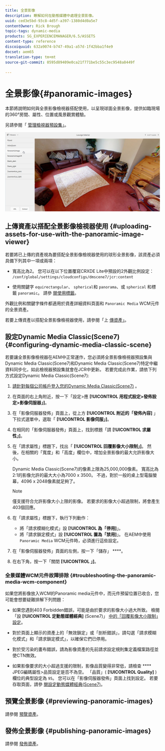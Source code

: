 ```yaml
---
title: 全景影像
description: 瞭解如何在動態媒體中處理全景影像。
uuid: ced3e5bd-93c8-4d5f-a397-1380d4d0a5e7
contentOwner: Rick Brough
topic-tags: dynamic-media
products: SG_EXPERIENCEMANAGER/6.5/ASSETS
content-type: reference
discoiquuid: 632a9074-b747-49a1-a57d-1f42bba1f4e9
docset: aem65
translation-type: tm+mt
source-git-commit: 0595d89409e0ca21f771be5c55c3ec9548a8449f

---
```



# 全景影像{#panoramic-images}

本節將說明如何與全景影像檢視器搭配使用，以呈現球面全景影像，提供如臨現場的360°房間、屬性、位置或風景觀賞體驗。

另請參閱「 [管理檢視器預設集」](/help/assets/managing-viewer-presets.md)。

![panoramic-image2](assets/panoramic-image2.png)

## 上傳資產以搭配全景影像檢視器使用 {#uploading-assets-for-use-with-the-panoramic-image-viewer}

若要將已上傳的資產視為要搭配全景影像檢視器使用的球形全景影像，該資產必須具備下列其中一項或兩項：

* 寬高比為2。
您可以在以下位置覆寫CRXDE Lite中預設的2外觀比例設定：
   `/conf/global/settings/cloudconfigs/dmscene7/jcr:content`

* 使用關鍵字 `equirectangular`、 `spherical`和 `panorama`、或 `spherical` 和標籤 `panoramic`。 請參 [閱使用標籤](/help/sites-authoring/tags.md)。

外觀比例和關鍵字條件都適用於資產詳細資料頁面和 `Panoramic Media` WCM元件的全景資產。

若要上傳資產以搭配全景影像檢視器使用，請參閱「上 [傳資產」](/help/assets/managing-assets-touch-ui.md#uploading-assets)。

## 設定Dynamic Media Classic(Scene7) {#configuring-dynamic-media-classic-scene}

若要讓全景影像檢視器在AEM中正常運作，您必須將全景影像檢視器預設集與Dynamic Media Classic(Scene7)和Dynamic Media Classic(Scene7)特定中繼資料同步化，如此檢視器預設集就會在JCR中更新。 若要完成此作業，請依下列方式設定Dynamic Media Classic(Scene7):

1. [請針對每個公司帳戶登入您的Dynamic Media Classic(Scene7)](https://www.adobe.com/marketing-cloud/experience-manager/scene7-login.html) 。

1. 在頁面的右上角附近，按一下「設定>應 **[!UICONTROL 用程式設定>發佈設定>影像伺服器」]**。
1. 在「影像伺服器發佈」頁面上，從上方 **[!UICONTROL 附近的「發佈內容]** 」下拉式選單中，選取「 **[!UICONTROL 影像伺服」]**。

1. 在相同的「影像伺服器發佈」頁面上，找到標題「請 **[!UICONTROL 求屬性」]**。
1. 在「請求屬性」標題下，找出「 **[!UICONTROL 回覆影像大小限制」]**。 然後，在相關的「寬度」和「高度」欄位中，增加全景影像的最大允許影像大小。

   Dynamic Media Classic(Scene7)的像素上限為25,000,000像素。 寬高比為2:1的影像允許的最大大小為7000 x 3500。 不過，對於一般的桌上型電腦螢幕，4096 x 2048像素就足夠了。

   >[!NOTE]
   >
   >僅支援符合允許影像大小上限的影像。 若要求的影像大小超過限制，將會產生403個回應。

1. 在「請求屬性」標題下，執行下列動作：

   * 將「請求模糊化模式」設 **[!UICONTROL 為「停用]**」。
   * 將「請求鎖定模式」設 **[!UICONTROL 置為「禁用]**」。
   在AEM中使用 `Panoramic Media` WCM元件時，必須進行這些設定。

1. 在「影像伺服器發佈」頁面的左側，按一下「儲存」 ****。

1. 在右下角，按一下「關閉 **[!UICONTROL 」]**。

### 全景媒體WCM元件故障排除 {#troubleshooting-the-panoramic-media-wcm-component}

如果您將影像放入WCM的Panoramic media元件中，而元件預留位置已收合，您可能會想要疑難排解下列問題：

* 如果您遇到403 Forbidden錯誤，可能是由於要求的影像大小過大所致。 檢閱「設 **[!UICONTROL 定動態媒體經典]** (Scene7)」 [中的「回覆影像大小限制」設定](/help/assets/panoramic-images.md#configuring%20dynamic%20media%20classic%20(scene7))。

* 對於頁面上顯示的資產上的「無效鎖定」或「剖析錯誤」，請勾選「請求模糊化模式」和「請求鎖定模式」，以確保它們已停用。
* 對於受污染的畫布錯誤，請為影像資產的先前請求設定規則集定義檔案路徑並使CTN無效。
* 如果影像要求的大小超過支援的限制，影像品質變得非常低，請檢查 **** JPEG編碼屬性>品質設定是否不為空。 「品質」( **[!UICONTROL Quality]** )欄位的典型設定為 `95`。 您可以在「影像伺服器發佈」頁面上找到設定。 若要存取頁面，請參 [閱設定動態媒體經典(Scene7)](/help/assets/panoramic-images.md#configuring%20dynamic%20media%20classic%20(scene7))。

## 預覽全景影像 {#previewing-panoramic-images}

請參閱 [預覽資產](/help/assets/previewing-assets.md)。

## 發佈全景影像 {#publishing-panoramic-images}

請參閱 [發佈資產](/help/assets/publishing-dynamicmedia-assets.md)。
